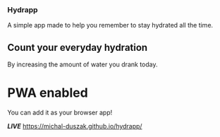### Hydrapp
A simple app made to help you remember to stay hydrated all the time.
## Count your everyday hydration
By increasing the amount of water you drank today.
# PWA enabled
You can add it as your browser app!

***LIVE***
https://michal-duszak.github.io/hydrapp/
